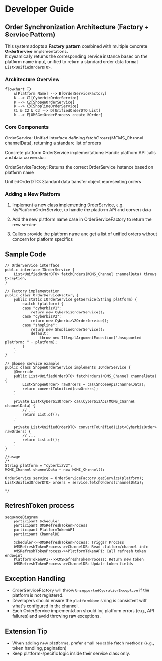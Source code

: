 # Developer Guide

## Order Synchronization Architecture (Factory + Service Pattern)

This system adopts a **Factory pattern** combined with multiple concrete **OrderService** implementations.  
It dynamically returns the corresponding service instance based on the platform name input, unified to return a standard order data format `List<UnifiedOrderDTO>`.

### Architecture Overview

```mermaid
flowchart TD
    A[Platform Name] --> B[OrderServiceFactory]
    B --> C1[CyberbizOrderService]
    B --> C2[ShopeeOrderService]
    B --> C3[ShoplineOrderService]
    C1 & C2 & C3 --> D[UnifiedOrderDTO List]
    D --> E[OMSGetOrderProcess create MOrder]
```
### Core Components

OrderService: Unified interface defining fetchOrders(MOMS_Channel channelData), returning a standard list of orders

Concrete platform OrderService implementations: Handle platform API calls and data conversion

OrderServiceFactory: Returns the correct OrderService instance based on platform name

UnifiedOrderDTO: Standard data transfer object representing orders

### Adding a New Platform

1. Implement a new class implementing OrderService, e.g. MyPlatformOrderService, to handle the platform API and convert data

2. Add the new platform name case in OrderServiceFactory to return the new service

3. Callers provide the platform name and get a list of unified orders without concern for platform specifics

## Sample Code
```java!
// OrderService interface
public interface IOrderService {
    List<UnifiedOrderDTO> fetchOrders(MOMS_Channel channelData) throws Exception;
}

// Factory implementation
public class OrderServiceFactory {
    public static IOrderService getService(String platform) {
        switch (platform) {
		case "cyberbizV1":
			return new CyberbizOrderService();
		case "cyberbizV2":
			return new CyberbizV2OrderService();
		case "shopline":
			return new ShoplineOrderService();
            default:
                throw new IllegalArgumentException("Unsupported platform: " + platform);
        }
    }
}

// Shopee service example
public class ShopeeOrderService implements IOrderService {
    @Override
    public List<UnifiedOrderDTO> fetchOrders(MOMS_Channel channelData) {
        List<ShopeeOrder> rawOrders = callShopeeApi(channelData);
        return convertToUnified(rawOrders);
    }
    
    private List<CyberbizOrder> callCyberbizApi(MOMS_Channel channelData) {
        // ...
        return List.of();
    }
    
    private List<UnifiedOrderDTO> convertToUnified(List<CyberbizOrder> rawOrders) {
        // ...
        return List.of();
    }
}

//usage
/*
String platform = "cyberbizV2";
MOMS_Channel channelData = new MOMS_Channel();

OrderService service = OrderServiceFactory.getService(platform);
List<UnifiedOrderDTO> orders = service.fetchOrders(channelData);

*/
```
## RefreshToken process
```mermaid
sequenceDiagram
    participant Scheduler
    participant OMSRefreshTokenProcess
    participant PlatformTokenAPI
    participant ChannelDB

    Scheduler->>OMSRefreshTokenProcess: Trigger Process
    OMSRefreshTokenProcess->>ChannelDB: Read platform/channel info
    OMSRefreshTokenProcess->>PlatformTokenAPI: Call refresh token endpoint
    PlatformTokenAPI-->>OMSRefreshTokenProcess: Return new token
    OMSRefreshTokenProcess->>ChannelDB: Update token fields
```


## Exception Handling

- OrderServiceFactory will throw `UnsupportedOperationException` if the platform is not registered.
- Developers should ensure the `platformName` string is consistent with what's configured in the channel.
- Each OrderService implementation should log platform errors (e.g., API failures) and avoid throwing raw exceptions.

## Extension Tip

- When adding new platforms, prefer small reusable fetch methods (e.g., token handling, pagination)
- Keep platform-specific logic inside their service class only.
